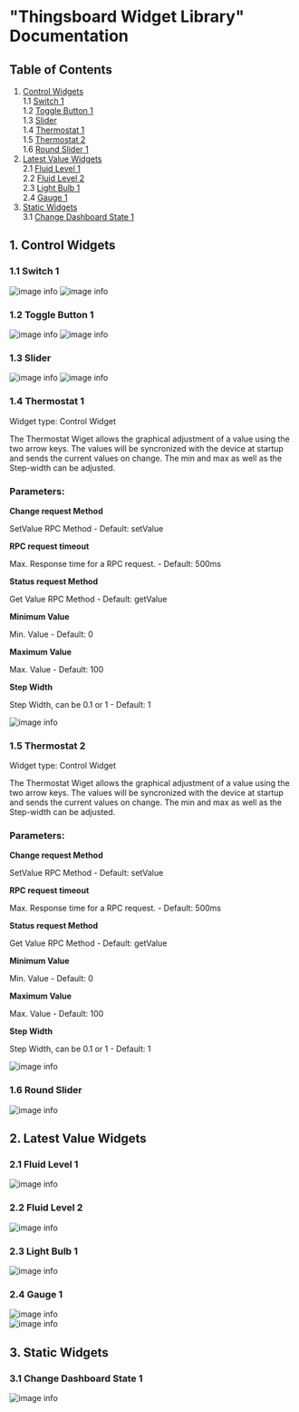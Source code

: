# "Thingsboard Widget Library" Documentation

## Table of Contents
1. [Control Widgets](#controlwidgets)  
	1.1 [Switch 1](#switch1)  
	1.2 [Toggle Button 1](#togglebutton1)  
	1.3 [Slider](#slider)  
	1.4 [Thermostat 1](#thermostat1)  
	1.5 [Thermostat 2](#thermostat2)  
	1.6 [Round Slider 1](#roundslider1) 
2. [Latest Value Widgets](#latestvaluewidgets)  
   2.1 [Fluid Level 1](#fluidlevel1)  
   2.2 [Fluid Level 2](#fluidlevel2)  
   2.3 [Light Bulb 1](#lightbulb1)  
   2.4 [Gauge 1](#gauge1)  
3. [Static Widgets](#staticwidgets)  
  3.1 [Change Dashboard State 1](#changedashboardstate1)  
 
<div id="controlwidgets"/>

## 1. Control Widgets

<div id="switch1"/>

### 1.1 Switch 1

![image info](./pictures/switch11.png)
![image info](./pictures/switch12.png) 

<div id="togglebutton1"/>

### 1.2 Toggle Button 1

![image info](./pictures/togglebutton11.png)
![image info](./pictures/togglebutton12.png) 

<div id="slider"/>

### 1.3 Slider

![image info](./pictures/slider1.png)
![image info](./pictures/slider2.png) 

<div id="thermostat1"/>

### 1.4 Thermostat 1

Widget type: Control Widget

The Thermostat Wiget allows the graphical adjustment of a value using the two arrow keys. The values will be syncronized with the device at startup and sends the current values on change. The min and max as well as the Step-width can be adjusted.

### Parameters:


**Change request Method**

SetValue RPC Method - Default: setValue

**RPC request timeout**

Max. Response time for a RPC request. - Default: 500ms

**Status request Method**

Get Value RPC Method - Default: getValue

**Minimum Value**

Min. Value - Default: 0
   
**Maximum Value**

Max. Value - Default: 100   

**Step Width**

Step Width, can be 0.1 or 1 - Default: 1   
   

![image info](./pictures/thermostat11.png)

<div id="thermostat2"/>

### 1.5 Thermostat 2

Widget type: Control Widget

The Thermostat Wiget allows the graphical adjustment of a value using the two arrow keys. The values will be syncronized with the device at startup and sends the current values on change. The min and max as well as the Step-width can be adjusted.

### Parameters:


**Change request Method**

SetValue RPC Method - Default: setValue

**RPC request timeout**

Max. Response time for a RPC request. - Default: 500ms

**Status request Method**

Get Value RPC Method - Default: getValue

**Minimum Value**

Min. Value - Default: 0
   
**Maximum Value**

Max. Value - Default: 100   

**Step Width**

Step Width, can be 0.1 or 1 - Default: 1   
   

![image info](./pictures/thermostat21.png)

<div id="roundslider"/>

### 1.6 Round Slider

![image info](./pictures/roundslider11.png)

<div id="latestvaluewidgets"/>

## 2. Latest Value Widgets

<div id="fluidlevel1"/>

### 2.1 Fluid Level 1

![image info](./pictures/fluidlevel11.png)  

<div id="fluidlevel2"/>

### 2.2 Fluid Level 2

![image info](./pictures/fluidlevel21.png)  

<div id="lightbulb1"/>

### 2.3 Light Bulb 1

![image info](./pictures/lightbulb11.png)  

<div id="gauge1"/>

### 2.4 Gauge 1

![image info](./pictures/gauge11.png)  
![image info](./pictures/gauge12.png)  


<div id="staticwidgets"/>

## 3. Static Widgets

<div id="changedashboardstate1"/>

### 3.1 Change Dashboard State 1

![image info](./pictures/changedashboardstate11.png)  